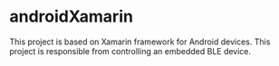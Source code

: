 # androidXamarin
This project is based on Xamarin framework for Android devices. 
This project is responsible from controlling an embedded BLE device.
